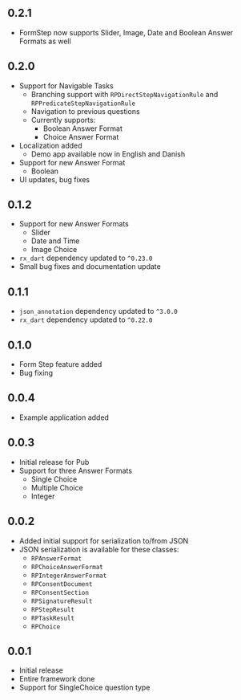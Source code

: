 ## 0.2.1
 * FormStep now supports Slider, Image, Date and Boolean Answer Formats as well
 
## 0.2.0
 * Support for Navigable Tasks
    * Branching support with `RPDirectStepNavigationRule` and `RPPredicateStepNavigationRule`
    * Navigation to previous questions
    * Currently supports:
        * Boolean Answer Format
        * Choice Answer Format
 * Localization added
    * Demo app available now in English and Danish
 * Support for new Answer Format
    * Boolean
 * UI updates, bug fixes
     

## 0.1.2
 * Support for new Answer Formats
   * Slider
   * Date and Time
   * Image Choice
 * `rx_dart` dependency updated to `^0.23.0`
 * Small bug fixes and documentation update

## 0.1.1
 * `json_annotation` dependency updated to `^3.0.0`
 * `rx_dart` dependency updated to `^0.22.0`

## 0.1.0
 * Form Step feature added
 * Bug fixing 

## 0.0.4
 * Example application added

## 0.0.3
 * Initial release for Pub
 * Support for three Answer Formats
    * Single Choice
    * Multiple Choice
    * Integer 

## 0.0.2
 * Added initial support for serialization to/from JSON
 * JSON serialization is available for these classes:
    * `RPAnswerFormat`
    * `RPChoiceAnswerFormat`
    * `RPIntegerAnswerFormat`
    * `RPConsentDocument`
    * `RPConsentSection`
    * `RPSignatureResult`
    * `RPStepResult`
    * `RPTaskResult`
    * `RPChoice`

## 0.0.1
 * Initial release
 * Entire framework done
 * Support for SingleChoice question type
